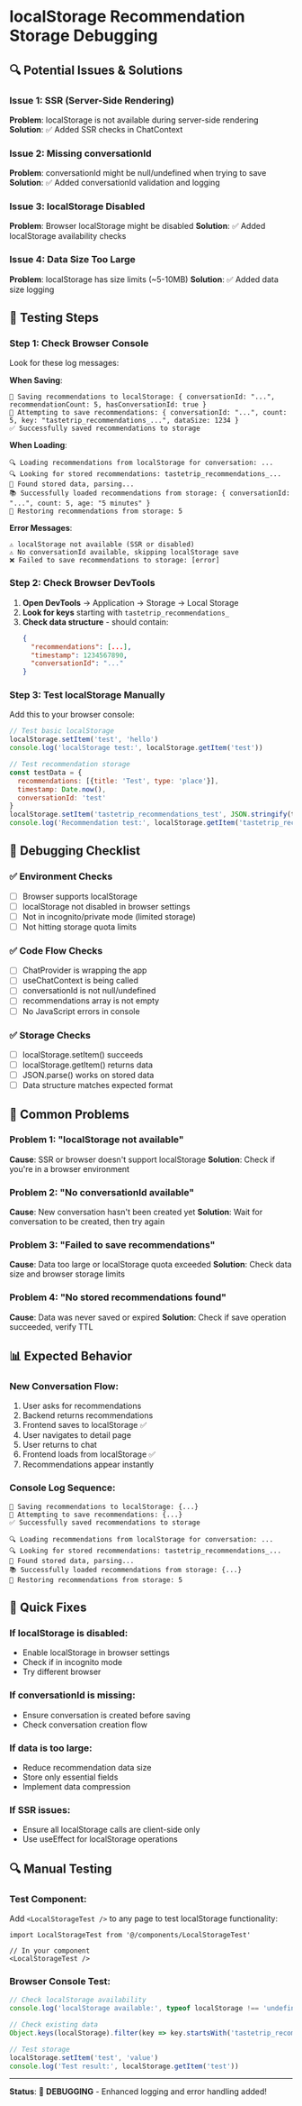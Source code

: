 # localStorage Recommendation Storage Debugging

## 🔍 **Potential Issues & Solutions**

### **Issue 1: SSR (Server-Side Rendering)**
**Problem**: localStorage is not available during server-side rendering
**Solution**: ✅ Added SSR checks in ChatContext

### **Issue 2: Missing conversationId**
**Problem**: conversationId might be null/undefined when trying to save
**Solution**: ✅ Added conversationId validation and logging

### **Issue 3: localStorage Disabled**
**Problem**: Browser localStorage might be disabled
**Solution**: ✅ Added localStorage availability checks

### **Issue 4: Data Size Too Large**
**Problem**: localStorage has size limits (~5-10MB)
**Solution**: ✅ Added data size logging

## 🧪 **Testing Steps**

### **Step 1: Check Browser Console**
Look for these log messages:

**When Saving**:
```
💾 Saving recommendations to localStorage: { conversationId: "...", recommendationCount: 5, hasConversationId: true }
💾 Attempting to save recommendations: { conversationId: "...", count: 5, key: "tastetrip_recommendations_...", dataSize: 1234 }
✅ Successfully saved recommendations to storage
```

**When Loading**:
```
🔍 Loading recommendations from localStorage for conversation: ...
🔍 Looking for stored recommendations: tastetrip_recommendations_...
📄 Found stored data, parsing...
📚 Successfully loaded recommendations from storage: { conversationId: "...", count: 5, age: "5 minutes" }
🔄 Restoring recommendations from storage: 5
```

**Error Messages**:
```
⚠️ localStorage not available (SSR or disabled)
⚠️ No conversationId available, skipping localStorage save
❌ Failed to save recommendations to storage: [error]
```

### **Step 2: Check Browser DevTools**
1. **Open DevTools** → Application → Storage → Local Storage
2. **Look for keys** starting with `tastetrip_recommendations_`
3. **Check data structure** - should contain:
   ```json
   {
     "recommendations": [...],
     "timestamp": 1234567890,
     "conversationId": "..."
   }
   ```

### **Step 3: Test localStorage Manually**
Add this to your browser console:
```javascript
// Test basic localStorage
localStorage.setItem('test', 'hello')
console.log('localStorage test:', localStorage.getItem('test'))

// Test recommendation storage
const testData = {
  recommendations: [{title: 'Test', type: 'place'}],
  timestamp: Date.now(),
  conversationId: 'test'
}
localStorage.setItem('tastetrip_recommendations_test', JSON.stringify(testData))
console.log('Recommendation test:', localStorage.getItem('tastetrip_recommendations_test'))
```

## 🔧 **Debugging Checklist**

### **✅ Environment Checks**
- [ ] Browser supports localStorage
- [ ] localStorage not disabled in browser settings
- [ ] Not in incognito/private mode (limited storage)
- [ ] Not hitting storage quota limits

### **✅ Code Flow Checks**
- [ ] ChatProvider is wrapping the app
- [ ] useChatContext is being called
- [ ] conversationId is not null/undefined
- [ ] recommendations array is not empty
- [ ] No JavaScript errors in console

### **✅ Storage Checks**
- [ ] localStorage.setItem() succeeds
- [ ] localStorage.getItem() returns data
- [ ] JSON.parse() works on stored data
- [ ] Data structure matches expected format

## 🚨 **Common Problems**

### **Problem 1: "localStorage not available"**
**Cause**: SSR or browser doesn't support localStorage
**Solution**: Check if you're in a browser environment

### **Problem 2: "No conversationId available"**
**Cause**: New conversation hasn't been created yet
**Solution**: Wait for conversation to be created, then try again

### **Problem 3: "Failed to save recommendations"**
**Cause**: Data too large or localStorage quota exceeded
**Solution**: Check data size and browser storage limits

### **Problem 4: "No stored recommendations found"**
**Cause**: Data was never saved or expired
**Solution**: Check if save operation succeeded, verify TTL

## 📊 **Expected Behavior**

### **New Conversation Flow**:
1. User asks for recommendations
2. Backend returns recommendations
3. Frontend saves to localStorage ✅
4. User navigates to detail page
5. User returns to chat
6. Frontend loads from localStorage ✅
7. Recommendations appear instantly

### **Console Log Sequence**:
```
💾 Saving recommendations to localStorage: {...}
💾 Attempting to save recommendations: {...}
✅ Successfully saved recommendations to storage

🔍 Loading recommendations from localStorage for conversation: ...
🔍 Looking for stored recommendations: tastetrip_recommendations_...
📄 Found stored data, parsing...
📚 Successfully loaded recommendations from storage: {...}
🔄 Restoring recommendations from storage: 5
```

## 🎯 **Quick Fixes**

### **If localStorage is disabled**:
- Enable localStorage in browser settings
- Check if in incognito mode
- Try different browser

### **If conversationId is missing**:
- Ensure conversation is created before saving
- Check conversation creation flow

### **If data is too large**:
- Reduce recommendation data size
- Store only essential fields
- Implement data compression

### **If SSR issues**:
- Ensure all localStorage calls are client-side only
- Use useEffect for localStorage operations

## 🔍 **Manual Testing**

### **Test Component**:
Add `<LocalStorageTest />` to any page to test localStorage functionality:

```tsx
import LocalStorageTest from '@/components/LocalStorageTest'

// In your component
<LocalStorageTest />
```

### **Browser Console Test**:
```javascript
// Check localStorage availability
console.log('localStorage available:', typeof localStorage !== 'undefined')

// Check existing data
Object.keys(localStorage).filter(key => key.startsWith('tastetrip_recommendations_'))

// Test storage
localStorage.setItem('test', 'value')
console.log('Test result:', localStorage.getItem('test'))
```

---

**Status**: 🔧 **DEBUGGING** - Enhanced logging and error handling added! 